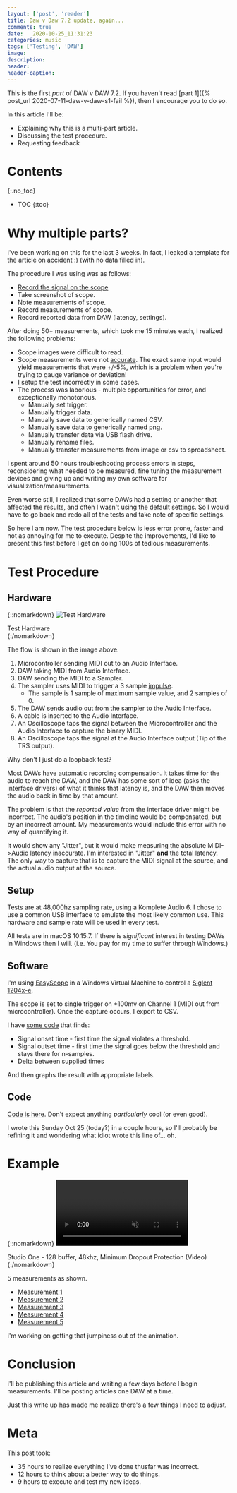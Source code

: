```yaml
---
layout: ['post', 'reader']
title: Daw v Daw 7.2 update, again...
comments: true
date:   2020-10-25_11:31:23 
categories: music
tags: ['Testing', 'DAW']
image:
description:
header:
header-caption:
---
```


This is the first _part_ of DAW v DAW 7.2. If you haven't read [part 1]({% post_url 2020-07-11-daw-v-daw-s1-fail %}), then I encourage you to do so.

In this article I'll be:

* Explaining why this is a multi-part article.
* Discussing the test procedure.
* Requesting feedback

<!--more-->


# Contents
{:.no_toc}
* TOC
{:toc}

# Why multiple parts?

I've been working on this for the last 3 weeks. In fact, I leaked a template for the article on accident :) (with no data filled in).

The procedure I was using was as follows:

* [Record the signal on the scope](#hardware)
* Take screenshot of scope.
* Note measurements of scope.
* Record measurements of scope.
* Record reported data from DAW (latency, settings).

After doing 50+ measurements, which took me 15 minutes each, I realized the following problems:

* Scope images were difficult to read.
* Scope measurements were not [accurate](https://en.wikipedia.org/wiki/Accuracy_and_precision). The exact same input would yield measurements that were +/-5%, which is a problem when you're trying to gauge variance or deviation!
* I setup the test incorrectly in some cases.
* The process was laborious - multiple opportunities for error, and exceptionally monotonous.
    * Manually set trigger.
    * Manually trigger data.
    * Manually save data to generically named CSV.
    * Manually save data to generically named png.
    * Manually transfer data via USB flash drive.
    * Manually rename files.
    * Manually transfer measurements from image or csv to spreadsheet.

I spent around 50 hours troubleshooting process errors in steps, reconsidering what needed to be measured, fine tuning the measurement devices and giving up and writing my own software for visualization/measurements.

Even worse still, I realized that some DAWs had a setting or another that affected the results, and often I wasn't using the default settings. So I would have to go back and redo all of the tests and take note of specific settings.

So here I am now. The test procedure below is less error prone, faster and not as annoying for me to execute. Despite the improvements, I'd like to present this first before I get on doing 100s of tedious measurements.

# Test Procedure

## Hardware

{::nomarkdown}
<img src="/assets/DVD72/TestHardware.png" alt="Test Hardware">
<div class="image-caption">Test Hardware</div>
{:/nomarkdown}

The flow is shown in the image above.

1. Microcontroller sending MIDI out to an Audio Interface.
2. DAW taking MIDI from Audio Interface.
3. DAW sending the MIDI to a Sampler.
4. The sampler uses MIDI to trigger a 3 sample [impulse](https://en.wikipedia.org/wiki/Dirac_delta_function).
    * The sample is 1 sample of maximum sample value, and 2 samples of 0.
5. The DAW sends audio out from the sampler to the Audio Interface.
6. A cable is inserted to the Audio Interface.
7. An Oscilloscope taps the signal between the Microcontroller and the Audio Interface to capture the binary MIDI.
8. An Oscilloscope taps the signal at the Audio Interface output (Tip of the TRS output).

Why don't I just do a loopback test?

Most DAWs have automatic recording compensation. It takes time for the audio to reach the DAW, and the DAW has some sort of idea (asks the interface drivers) of what it thinks that latency is, and the DAW then moves the audio back in time by that amount.

The problem is that the _reported value_ from the interface driver might be incorrect. The audio's position in the timeline would be compensated, but by an incorrect amount. My measurements would include this error with no way of quantifying it.

It would show any "Jitter", but it would make measuring the absolute MIDI->Audio latency inaccurate. I'm interested in "Jitter" **and** the total latency. The only way to capture that is to capture the MIDI signal at the source, and the actual audio output at the source.

## Setup

Tests are at 48,000hz sampling rate, using a Komplete Audio 6. I chose to use a common USB interface to emulate the most likely common use. This hardware and sample rate will be used in every test.

All tests are in macOS 10.15.7. If there is _significant_ interest in testing DAWs in Windows then I will. (i.e. You pay for my time to suffer through Windows.)

## Software

I'm using [EasyScope](https://teledynelecroy.com/support/softwaredownload/easyscope.aspx) in a Windows Virtual Machine to control a [Siglent 1204x-e](https://siglentna.com/product/sds1204x-e-200-mhz/).

The scope is set to single trigger on +100mv on Channel 1 (MIDI out from microcontroller). Once the capture occurs, I export to CSV.

I have [some code](#code) that finds:

* Signal onset time - first time the signal violates a threshold.
* Signal outset time - first time the signal goes below the threshold and stays there for n-samples.
* Delta between supplied times

And then graphs the result with appropriate labels.

## Code

[Code is here](https://github.com/admiralbumblebee/deltafinder). Don't expect anything _particularly_ cool (or even good).

I wrote this Sunday Oct 25 (today?) in a couple hours, so I'll probably be refining it and wondering what idiot wrote this line of... oh.

# Example

{::nomarkdown}
    <video autoplay loop muted class="gifvid">
        <source src="/assets/DVD72/s1128.mp4" type="video/mp4">
        Your browser does not support the video tag.
    </video>
    <div class="video-caption">Studio One - 128 buffer, 48khz, Minimum Dropout Protection (Video)</div>
{:/nomarkdown}

5 measurements as shown.

* [Measurement 1](/assets/DVD72/StudioOne128Minimum1.csv)
* [Measurement 2](/assets/DVD72/StudioOne128Minimum2.csv)
* [Measurement 3](/assets/DVD72/StudioOne128Minimum3.csv)
* [Measurement 4](/assets/DVD72/StudioOne128Minimum4.csv)
* [Measurement 5](/assets/DVD72/StudioOne128Minimum5.csv)


I'm working on getting that jumpiness out of the animation.

# Conclusion

I'll be publishing this article and waiting a few days before I begin measurements. I'll be posting articles one DAW at a time.

Just this write up has made me realize there's a few things I need to adjust.

# Meta

This post took:

* 35 hours to realize everything I've done thusfar was incorrect.
* 12 hours to think about a better way to do things.
* 9 hours to execute and test my new ideas.
